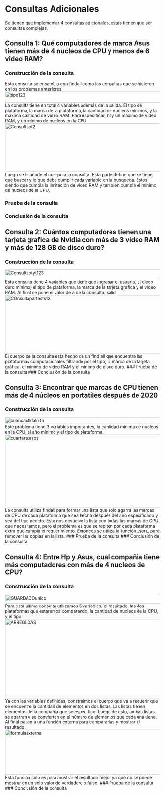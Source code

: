 # **Consultas Adicionales**
Se tienen que implementar 4 consultas adicionales, estas tienen que ser consultas complejas. 
## Consulta 1: Qué computadores de marca Asus tienen más de 4 nucleos de CPU y menos de 6 video RAM?
### Construcción de la consulta
Esta consulta se ensambla con findall como las consultas que se hicieron en los problemas anteriores. 
<img width="928" height="35" alt="tipo123" src="https://github.com/user-attachments/assets/1e27b57a-eabe-4371-88a8-5f30515dff48" />  
La consulta tiene en total 4 variables además de la salida. El tipo de plataforma, la marca de la plataforma, la cantidad de núcleos minimos, y la máxima cantidad de video RAM. Para especificar, hay un máximo de video RAM, y un mínimo de nucleos en la CPU
<img width="962" height="157" alt="Consultapt2" src="https://github.com/user-attachments/assets/b01e183a-0042-44d4-9505-0ad148deb83e" />  
Luego se le añade el cuerpo a la consulta. Esta parte define que se tiene que buscar y lo que debe cumplir cada variable en la busqueda. Estos siendo que cumpla la limitación de video RAM y tambien cumpla el mínimo de nucleos de la CPU.  
### Prueba de la consulta
### Conclusión de la consulta



## Consulta 2: Cuántos computadores tienen una tarjeta grafica de Nvidia con más de 3 video RAM y más de 128 GB de disco duro?
### Construcción de la consulta
<img width="1006" height="31" alt="Consultaptyt123" src="https://github.com/user-attachments/assets/4d01e56e-e3aa-4761-b93a-12b99aba184b" />  
Esta consulta tiene 4 variables que tiene que ingresar el usuario, el disco duro minimo, el tipo de plataforma, la marca de la tarjeta grafica y el video RAM. Al final se pone el valor de 
a de la consulta.  
salid<img width="1038" height="190" alt="COnsultapartests12" src="https://github.com/user-attachments/assets/e2f489b5-2a85-4c95-a9ba-c5ad98e0e155" />  
El cuerpo de la consulta esta hecho de un find all que encuentra las plataformas computacionales filtrando por el tipo, la marca de la tarjeta gráfica, el minimo de video RAM y el mínimo de disco duro. 
### Prueba de la consulta
### Conclusión de la consulta


## Consulta 3: Encontrar que marcas de CPU tienen más de 4 núcleos en portatiles después de 2020
### Construcción de la consulta
<img width="840" height="22" alt="cuaucautklalñ ta" src="https://github.com/user-attachments/assets/6b516f57-271c-4b30-ac78-91c561dc430a" />
Este problema tiene 3 variables importantes, la cantidad mínima de nucleos en la CPU, el año mínimo y el tipo de plataforma.  
<img width="881" height="236" alt="cuartaratasos" src="https://github.com/user-attachments/assets/50425ed6-ced8-4b73-a068-db096e1b37d7" />  
La consulta utiliza findall para formar una lista que solo agarra las marcas de CPU de cada plataforma que sea hecha después del año especificado y sea del tipo pedido. Esto nos devuelve la lista con todas las marcas de CPU que necesitamos, pero el problema es que se repiten por cada plataforma extra que cumpla el requerimiento. Entonces se utiliza la función _sort_ para remover las copias en la lista.  
### Prueba de la consulta
### Conclusión de la consulta


## Consulta 4: Entre Hp y Asus, cual compañia tiene más computadores con más de 4 nucleos de CPU?
### Construcción de la consulta
<img width="820" height="28" alt="GUARDADOunico" src="https://github.com/user-attachments/assets/a332ecf0-4ccb-4b11-8d68-2803b17538a0" />
Para esta ultima consulta utilizamos 5 variables, el resultado, las dos plataformas que estaremos comparando, la cantidad de nucleos de la CPU, y el tipo. 
<img width="858" height="257" alt="ARREGLOAS" src="https://github.com/user-attachments/assets/a578a848-ed19-440f-853e-ed7a1f42c037" />
Ya con las variables definidas, construimos el cuerpo que va a requerir que se encuentre la cantidad de elementos en dos listas. Las listas tienen elementos de la compañia que se especifico. Luego de esto, ambas listas se agarran y se convierten en el número de elementos que cada una tiene. Al final pasan a una función externa para compararlas y mostrar el resultado. 
<img width="795" height="146" alt="formulaexterna" src="https://github.com/user-attachments/assets/9155c24d-06f1-4ab9-ac0d-ecf68ade4670" />  
Esta función solo es para mostrar el resultado mejor ya que no se puede mostrar en un solo valor de verdadero o falso.  
### Prueba de la consulta
### Conclusión de la consulta
